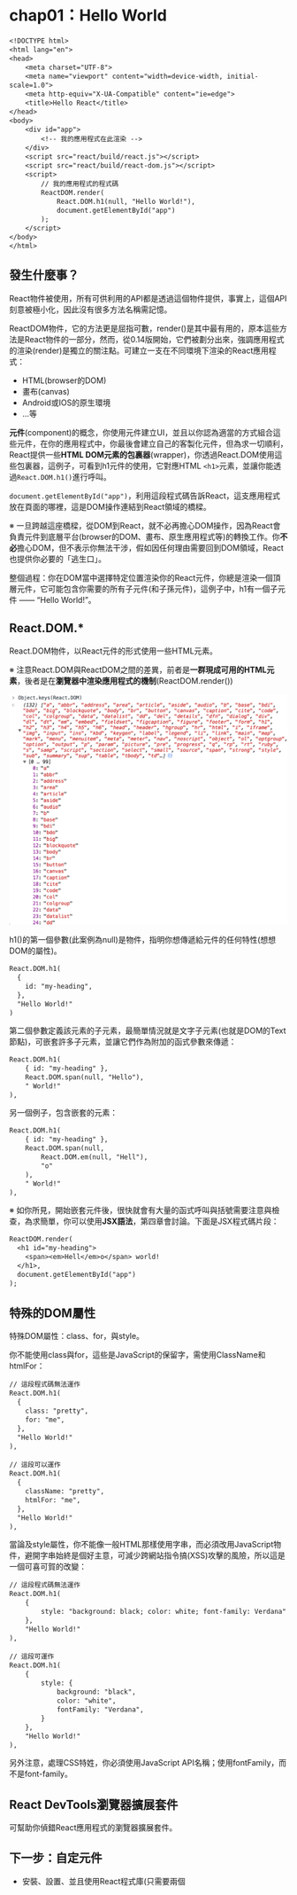 # chap01：Hello World

```
<!DOCTYPE html>
<html lang="en">
<head>
    <meta charset="UTF-8">
    <meta name="viewport" content="width=device-width, initial-scale=1.0">
    <meta http-equiv="X-UA-Compatible" content="ie=edge">
    <title>Hello React</title>
</head>
<body>
    <div id="app">
        <!-- 我的應用程式在此渲染 -->
    </div>
    <script src="react/build/react.js"></script>
    <script src="react/build/react-dom.js"></script>
    <script>
        // 我的應用程式的程式碼
        ReactDOM.render(
            React.DOM.h1(null, "Hello World!"),
            document.getElementById("app")
        );
    </script>
</body>
</html>
```

## 發生什麼事？

React物件被使用，所有可供利用的API都是透過這個物件提供，事實上，這個API刻意被極小化，因此沒有很多方法名稱需記憶。

ReactDOM物件，它的方法更是屈指可數，render()是其中最有用的，原本這些方法是React物件的一部分，然而，從0.14版開始，它們被劃分出來，強調應用程式的渲染(render)是獨立的關注點。可建立一支在不同環境下渲染的React應用程式：

- HTML(browser的DOM)
- 畫布(canvas)
- Android或IOS的原生環境
- ...等

**元件**(component)的概念，你使用元件建立UI，並且以你認為適當的方式組合這些元件，在你的應用程式中，你最後會建立自己的客製化元件，但為求一切順利，React提供一些**HTML DOM元素的包裏器**(wrapper)，你透過React.DOM使用這些包裏器，這例子，可看到h1元件的使用，它對應HTML `<h1>`元素，並讓你能透過`React.DOM.h1()`進行呼叫。

`document.getElementById("app")`，利用這段程式碼告訴React，這支應用程式放在頁面的哪裡，這是DOM操作連結到React領域的橋樑。

※ 一旦跨越這座橋樑，從DOM到React，就不必再擔心DOM操作，因為React會負責元件到底層平台(browser的DOM、畫布、原生應用程式等)的轉換工作。你**不必**擔心DOM，但不表示你無法干涉，假如因任何理由需要回到DOM領域，React也提供你必要的「逃生口」。

整個過程：你在DOM當中選擇特定位置渲染你的React元件，你總是渲染一個頂層元件，它可能包含你需要的所有子元件(和子孫元件)，這例子中，h1有一個子元件 —— “Hello World!”。

## React.DOM.*

React.DOM物件，以React元件的形式使用一些HTML元素。

※ 注意React.DOM與ReactDOM之間的差異，前者是**一群現成可用的HTML元素**，後者是在**瀏覽器中渲染應用程式的機制**(ReactDOM.render())

![React.DOM的特性清單](./React.DOM.png)

h1()的第一個參數(此案例為null)是物件，指明你想傳遞給元件的任何特性(想想DOM的屬性)。

```
React.DOM.h1(
  {
    id: "my-heading",
  },
  "Hello World!"
)
```

第二個參數定義該元素的子元素，最簡單情況就是文字子元素(也就是DOM的Text節點)，可嵌套許多子元素，並讓它們作為附加的函式參數來傳遞：

```
React.DOM.h1(
    { id: "my-heading" },
    React.DOM.span(null, "Hello"),
    " World!"
),
```

另一個例子，包含嵌套的元素：

```
React.DOM.h1(
    { id: "my-heading" },
    React.DOM.span(null,
        React.DOM.em(null, "Hell"),
        "o"
    ),
    " World!"
),
```

※ 如你所見，開始嵌套元件後，很快就會有大量的函式呼叫與括號需要注意與檢查，為求簡單，你可以使用**JSX語法**，第四章會討論。下面是JSX程式碼片段：

```
ReactDOM.render(
  <h1 id="my-heading">
    <span><em>Hell</em>o</span> world!
  </h1>,
  document.getElementById("app")
);
```

## 特殊的DOM屬性

特殊DOM屬性：class、for，與style。

你不能使用class與for，這些是JavaScript的保留字，需使用ClassName和htmlFor：

```
// 這段程式碼無法運作
React.DOM.h1(
  {
    class: "pretty",
    for: "me",
  },
  "Hello World!"
),

// 這段可以運作
React.DOM.h1(
  {
    className: "pretty",
    htmlFor: "me",
  },
  "Hello World!"
),
```

當論及style屬性，你不能像一般HTML那樣使用字串，而必須改用JavaScript物件，避開字串始終是個好主意，可減少跨網站指令搞(XSS)攻擊的風險，所以這是一個可喜可賀的改變：

```
// 這段程式碼無法運作
React.DOM.h1(
    {
        style: "background: black; color: white; font-family: Verdana"
    },
    "Hello World!"
),

// 這段可運作
React.DOM.h1(
    {
        style: {
            background: "black",
            color: "white",
            fontFamily: "Verdana",
        }
    },
    "Hello World!"
),
```

另外注意，處理CSS特姓，你必須使用JavaScript API名稱；使用fontFamily，而不是font-family。

## React DevTools瀏覽器擴展套件

可幫助你偵錯React應用程式的瀏覽器擴展套件。

## 下一步：自定元件

- 安裝、設置、並且使用React程式庫(只需要兩個<script>標籤)
- 在DOM當中選擇特定位置渲染你的React元件(e.g. `ReactDOM.render(reactWhat, domWhere)`)
- 使用內建的元件，這些是一般DOM元素的包裏器(e.g. `React.DOM.div(attributes, children)`)